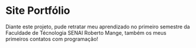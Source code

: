 # Site Portfólio

Diante este projeto, pude retratar meu aprendizado no primeiro semestre da Faculdade de Técnologia SENAI Roberto Mange, também os meus primeiros contatos com programação!
